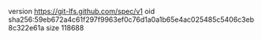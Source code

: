 version https://git-lfs.github.com/spec/v1
oid sha256:59eb672a4c61f297f9963ef0c76d1a0a1b65e4ac025485c5406c3eb8c322e61a
size 118688
